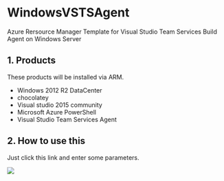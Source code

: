 # WindowsVSTSAgent

Azure Rersource Manager Template for Visual Studio Team Services Build Agent on Windows Server

## 1. Products

These products will be installed via ARM.

* Windows 2012 R2 DataCenter
* chocolatey
* Visual studio 2015 community
* Microsoft Azure PowerShell
* Visual Studio Team Services Agent

## 2. How to use this

Just click this link and enter some parameters.

<a href="https://portal.azure.com/#create/Microsoft.Template/uri/https%3A%2F%2Fraw.githubusercontent.com%2Facosmici%2FWindowsVSTSAgent%2Fdevelop%2Fazuredeploy.json" target="_blank">
    <img src="http://azuredeploy.net/deploybutton.png"/>
</a>


